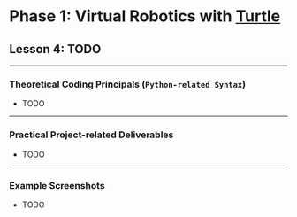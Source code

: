 # Phase 1: Virtual Robotics with [Turtle](https://docs.python.org/3/library/turtle.html)
## Lesson 4: TODO
---
### Theoretical Coding Principals (`Python-related Syntax`)
* TODO
---
### Practical Project-related Deliverables
* TODO
---
### Example Screenshots
* TODO